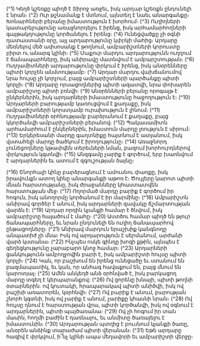 
(^1) Կեղծ կշեռքը պիղծ է Տիրոջ առջեւ, իսկ արդար կշեռքն ընդունելի է նրան։
(^2) Ուր թշնամանք է մտնում, այնտեղ է նաեւ անարգանքը։ Խոնարհների բերանը իմաստություն է խորհում։
(^3) Ուղիղների կատարելությունը առաջնորդելու է իրենց, իսկ արհամարհողների գայթակղությունը կործանելու է
իրենց։
(^4) Ունեցվածքը չի օգնի դատաստանի օրը, այլ արդարությունը կփրկի մահից։ Արդարը մեռնելով մեծ ափսոսանք է
թողնում, ամբարիշտների կորուստը բիրտ ու անարգ կլինի։
(^5) Մաքուր մարդու արդարությունն ուղղում է ճանապարհները, իսկ անիրավը մատնվում է ամբարշտության։
(^6) Ուղղամիտների արդարությունը փրկում է իրենց, իսկ անօրենները պիտի կորչեն անմտությամբ։
(^7) Արդար մարդու վախճանումով նրա հույսը չի կորչում, բայց ամբարիշտների պարծանքը պիտի կորչի։
(^8) Արդարը որսացողներից պիտի ազատվի, նրա փոխարեն ամբարիշտը պիտի բռնվի։
(^9) Անօրենների բերանը որոգայթ է ընկերներին, իսկ արդարների իմաստությունը հաջողություն է։
(^10) Արդարների բարությամբ կառուցվում է քաղաքը, իսկ ամբարիշտների կորստյամբ ուրախություն է լինում։
(^11) Ուղղամիտների օրհնությամբ բարձրանում է քաղաքը, բայց կկործանվի ամբարիշտների բերանով։
(^12) Պակասամիտն արհամարհում է ընկերներին, իմաստուն մարդը լռություն է սիրում։
(^13) Երկերեսանի մարդը գաղտնիքը հայտնում է ատյանում, իսկ վստահելի մարդը ծածկում է իրողությունը։
(^14) Առաջնորդ չունեցողները կթափվեն տերեւների նման, բազում խորհուրդներով փրկություն կգտնվի։
(^15) Անզգամը չարիք է գործում, երբ խառնվում է արդարներին եւ ատում է զգուշության ձայնը։


(^16) Շնորհալի կինը բարձրացնում է ամուսնու փառքը, իսկ իրավունքն ատող կինը անարգանքի աթոռ է։ Ծույլերը
կարոտ պիտի մնան հարստությանը, իսկ ժրաջանները կհաստատվեն հարստության մեջ։
(^17) Ողորմած մարդը բարիք է գործում իր հոգուն, իսկ անողորմը կործանում է իր մարմինը։
(^18) Ամբարիշտն անիրավ գործեր է անում, իսկ արդարների զավակը ճշմարտության վարձն է։
(^19) Արդար որդին կյանքի համար է ծնվում, իսկ ամբարիշտը հալածում է մահը։
(^20) Աստծու համար պիղծ են թյուր ճանապարհները, եւ նրան ընդունելի են ուղիղ ճանապարհով ընթացողները։
(^21) Անիրավ մարդուն երաշխիք կանգնողը անպատիժ չի մնա։ Իսկ ով արդարություն է սերմանում, արժանի վարձ
կստանա։
(^22) Ինչպես ոսկե գինդը խոզի քթին, այնպես է գեղեցկությունը չարաբարո կնոջ համար։
(^23) Արդարների ցանկությունն ամբողջովին բարի է, իսկ ամբարիշտի հույսը պիտի կորչի։
(^24) Կան, որ բաշխում են իրենց ունեցածը եւ ստանում են բազմապատիկ, եւ կան, որ անհագ հավաքում են, բայց մնում
են կարոտյալ։
(^25) Ամեն անկեղծ անձ օրհնված է, իսկ բարկացող մարդը տգեղ է կերպարանքով։
(^26) Ով ցորենը խնայի, պիտի թողնի օտարներին. ով կուտակի, հրապարակավ պիտի անիծվի, իսկ ով բաշխի
առատորեն, կօրհնվի։
(^27) Ով բարիք է անում, բարության շնորհ կգտնի, իսկ ով չարիք է անում, չարիքը կհասնի նրան։
(^28) Ով հույսը դնում է հարստության վրա, պիտի կործանվի, իսկ ով օգնում է արդարներին, պիտի պայծառանա։
(^29) Ով չի հոգում իր տան մասին, հողմի բաժին է դառնալու, եւ անմիտը ծառայելու է իմաստունին։
(^30) Արդարության պտղից է բուսնում կյանքի ծառը, անօրեն անձինք տարաժամ պիտի վերանան։
(^31) Եթե արդարը հազիվ է փրկվում, ի՞նչ կլինի ապա մեղավորի եւ ամբարիշտի վերջը։

